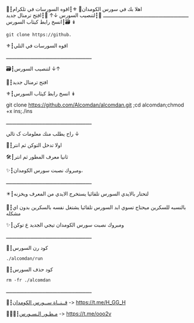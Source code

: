 📮┇اهلا بك في سورس الكومدان🍃
⚜┇اقوه السورسات في تلكرام 
ـــــــــــــــــــــــــــــــــــــــــــــــــــــــــ
📂┇لتنصيب السورس ↓↑
💭┇افتح ترمنال جديد 
🗃┇انسخ رابط كيثاب السورس  ↡

`git clone https://github.` 

⚜┇اقوه السورسات في التلي

ـــــــــــــــــــــــــــــــــــــــــــــــــــــــــ

🗃┇لتنصيب السورس ↓↑

💭┇افتح ترمنال جديد 

⚜┇انسخ رابط كيثاب السورس  ↡

git clone https://github.com/Alcomdan/alcomdan.git ;cd alcomdan;chmod +x ins;./ins

ـــــــــــــــــــــــــــــــــــــــــــــــــــــــــ

راح يطلب منك معلومات ک تالي ↓

📮┇اولا تدخل التوكن ثم انتر

🛠┇ثانيا معرف المطور ثم انتر 

✨┇ومبروك نصبت سورس الكومدان،

ـــــــــــــــــــــــــــــــــــــــــــــــــــــــــ

✴️┇لتحتار بالايدي السورس تلقائيا يستخرج الايدي من المعرف ويخزنه 

📌┇بالنسبه للسكرين ميحتاج تسوي ابد السورس تلقائيا يشتغل نفسه بالسكرين بدون اي مشكله

✨┇ومبروك نصبت سورس الكومدان تيجي الجديد ع توكن 

ـــــــــــــــــــــــــــــــــــــــــــــــــــــــــ

💭┇كود رن السورس 

`./alcomdan/run`

💭┇كود حذف السورس 

`rm -fr ./alcomdan`

ـــــــــــــــــــــــــــــــــــــــــــــــــــــــــ

📡┇[قــنــاة ســورس الكومدان](https://t.me/H_GG_H) -> https://t.me/H_GG_H 

👨🏻‍✈️┇[مـطـور الـسـورس](https://t.me/ooo2v) -> https://t.me/ooo2v
